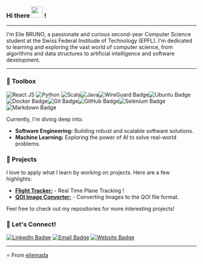 ### Hi there <img src="https://raw.githubusercontent.com/MartinHeinz/MartinHeinz/master/wave.gif" width = "30px"> !
---
I'm Elie BRUNO, a passionate and curious second-year Computer Science student at the Swiss Federal Institude of Technology (EPFL). I'm dedicated to learning and exploring the vast world of computer science, from algorithms and data structures to artificial intelligence and software development.

---

### 🧰 Toolbox

<img src ="https://img.shields.io/badge/React-20232A?style=for-the-badge&logo=react&logoColor=61DAFB" alt="React JS" > <img src ="https://img.shields.io/badge/Python-3776AB?style=for-the-badge&logo=python&logoColor=white" alt="Python" > <img src ="https://img.shields.io/badge/Scala-DC322F?style=for-the-badge&logo=scala&logoColor=white" alt="Scala"><img src="https://img.shields.io/badge/-Java-informational?style=for-the-badge&amp;logo=openjdk&amp;logoColor=black&amp;color=FFFFFF" alt="Java"><img src="https://img.shields.io/badge/WireGuard-88171A?logo=wireguard&amp;logoColor=fff&amp;style=for-the-badge" alt="WireGuard Badge"><img src="https://img.shields.io/badge/Ubuntu-E95420?logo=ubuntu&amp;logoColor=fff&amp;style=for-the-badge" alt="Ubuntu Badge"><img src="https://img.shields.io/badge/Docker-2496ED?logo=docker&amp;logoColor=fff&amp;style=for-the-badge" alt="Docker Badge"><img src="https://img.shields.io/badge/Git-F05032?logo=git&amp;logoColor=fff&amp;style=for-the-badge" alt="Git Badge"><img src="https://img.shields.io/badge/GitHub-181717?logo=github&amp;logoColor=fff&amp;style=for-the-badge" alt="GitHub Badge"><img src="https://img.shields.io/badge/Selenium-43B02A?logo=selenium&amp;logoColor=fff&amp;style=for-the-badge" alt="Selenium Badge"><img src="https://img.shields.io/badge/Markdown-000?logo=markdown&amp;logoColor=fff&amp;style=for-the-badge" alt="Markdown Badge">

Currently, I'm diving deep into:

- **Software Engineering:** Building robust and scalable software solutions.
- **Machine Learning:** Exploring the power of AI to solve real-world problems.

### 🚀 Projects

I love to apply what I learn by working on projects. Here are a few highlights:

- **[Flight Tracker:](https://github.com/eliemada/Flight-Tracker)** - Real Time Plane Tracking ! 
- **[QOI Image Converter:](https://github.com/eliemada/QOI-Image-Converter)** - Converting Images to the QOI file format.
  
Feel free to check out my repositories for more interesting projects!



### 🤝 Let's Connect!

[![LinkedIn Badge](https://img.shields.io/badge/-LinkedIn-blue?style=flat-square&logo=Linkedin&logoColor=white)](https://www.linkedin.com/in/elie-bruno)
[![Email Badge](https://img.shields.io/badge/-Email-red?style=flat-square&logo=Gmail&logoColor=white)](mailto:elie.bruno@epfl.ch)
[![Website Badge](https://img.shields.io/badge/-Website-orange?style=flat-square&logo=Firefox&logoColor=white)](https://elie-bruno.onrender.com/)



---

⭐️ From [eliemada](https://github.com/eliemada)

